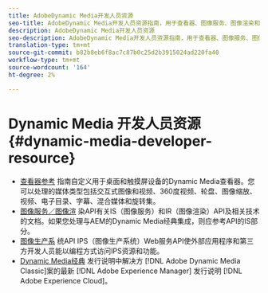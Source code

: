 ```yaml
---
title: AdobeDynamic Media开发人员资源
seo-title: AdobeDynamic Media开发人员资源指南，用于查看器、图像服务、图像渲染和图像制作
description: AdobeDynamic Media开发人员资源
seo-description: AdobeDynamic Media开发人员资源指南，用于查看器、图像服务、图像渲染和图像制作
translation-type: tm+mt
source-git-commit: b82b8eb6f8ac7c87b0c25d2b3915024ad220fa40
workflow-type: tm+mt
source-wordcount: '164'
ht-degree: 2%

---
```



# Dynamic Media 开发人员资源{#dynamic-media-developer-resource}

* [查看器参考](/help/aem-viewers-ref/home.md)
指南自定义用于桌面和触摸屏设备的Dynamic Media查看器。您可以处理的媒体类型包括交互式图像和视频、360度视频、轮盘、图像缩放、视频、电子目录、字幕、混合媒体和旋转集。
* [图像服务／图像渲](/help/aem-is-ir-api/home.md)
染API有关IS（图像服务）和IR（图像渲染）API及相关技术的文档。如果您处理与AEM的Dynamic Media经典集成，则应参考API的IS部分。
* [图像生产系](/help/aem-ips-api/c-overview.md)
统API IPS（图像生产系统）Web服务API使外部应用程序和第三方开发人员能以编程方式访问IPS资源和功能。
* [Dynamic Media经典](/help/s7-release-notes/s7rn2017.md)
发行说明中解决方 [!DNL Adobe Dynamic Media Classic]案的最新 [!DNL Adobe Experience Manager] 发行说明 [!DNL Adobe Experience Cloud]。